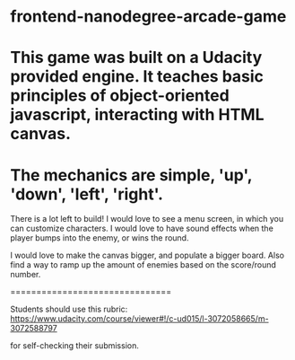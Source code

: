 frontend-nanodegree-arcade-game
===============================
This game was built on a Udacity provided engine. It teaches basic principles of object-oriented javascript, interacting with HTML canvas. 
===============================
The mechanics are simple, 'up', 'down', 'left', 'right'. 
===============================
There is a lot left to build! I would love to see a menu screen, in which you can customize characters. I would love to have sound effects when the player bumps into the enemy, or wins the round. 

I would love to make the canvas bigger, and populate a bigger board. Also find a way to ramp up the amount of enemies based on the score/round number.

===============================

Students should use this rubric: https://www.udacity.com/course/viewer#!/c-ud015/l-3072058665/m-3072588797

for self-checking their submission.


